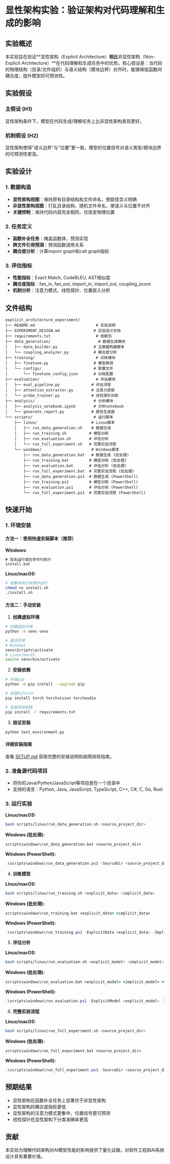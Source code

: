 # 显性架构实验：验证架构对代码理解和生成的影响

## 实验概述

本实验旨在验证**显性架构（Explicit Architecture）**相比**非显性架构（Non-Explicit Architecture）**在代码理解和生成任务中的优势。核心假设是：当代码的物理结构（目录/文件组织）与语义结构（模块边界）对齐时，能够降低函数间耦合度，提升模型的可预测性。

## 实验假设

### 主假设 (H1)
显性架构条件下，模型在代码生成/理解任务上比非显性架构表现更好。

### 机制假设 (H2)  
显性架构使得"语义边界"与"位置"更一致，模型的位置信号对语义类型/模块边界的可预测性更高。

## 实验设计

### 1. 数据构造
- **显性架构视图**：保持原有目录结构和文件命名，使路径含义明确
- **非显性架构视图**：打乱目录结构、随机文件命名，使语义与位置不对齐
- **关键控制**：保持代码内容完全相同，仅改变物理位置

### 2. 任务定义
- **函数补全任务**：掩盖函数体，预测实现
- **跨文件引用预测**：预测函数调用关系
- **耦合度分析**：计算import graph和call graph指标

### 3. 评估指标
- **性能指标**：Exact Match, CodeBLEU, AST相似度
- **耦合度指标**：fan_in, fan_out, import_in, import_out, coupling_score
- **机制分析**：注意力模式、线性探针、位置嵌入分析

## 文件结构

```
explicit_architecture_experiment/
├── README.md                           # 实验说明
├── EXPERIMENT_DESIGN.md               # 实验设计文档
├── requirements.txt                    # 依赖包
├── data_generation/                     # 数据生成模块
│   ├── data_builder.py                # 主数据构建脚本
│   └── coupling_analyzer.py           # 耦合度分析
├── training/                           # 训练模块
│   ├── finetune.py                    # 模型微调
│   └── configs/                       # 配置文件
│       └── finetune_config.json       # 训练配置
├── evaluation/                         # 评估模块
│   ├── eval_pipeline.py              # 评估流程
│   ├── attention_extractor.py        # 注意力提取
│   └── probe_trainer.py              # 线性探针训练
├── analysis/                          # 分析模块
│   ├── analysis_notebook.ipynb        # 分析notebook
│   └── generate_report.py            # 报告生成器
└── scripts/                           # 运行脚本
    ├── linux/                        # Linux脚本
    │   ├── run_data_generation.sh    # 数据生成
    │   ├── run_training.sh          # 模型训练
    │   ├── run_evaluation.sh        # 评估分析
    │   └── run_full_experiment.sh   # 完整实验流程
    └── windows/                      # Windows脚本
        ├── run_data_generation.bat   # 数据生成 (批处理)
        ├── run_training.bat         # 模型训练 (批处理)
        ├── run_evaluation.bat       # 评估分析 (批处理)
        ├── run_full_experiment.bat  # 完整实验流程 (批处理)
        ├── run_data_generation.ps1  # 数据生成 (PowerShell)
        ├── run_training.ps1         # 模型训练 (PowerShell)
        ├── run_evaluation.ps1       # 评估分析 (PowerShell)
        └── run_full_experiment.ps1  # 完整实验流程 (PowerShell)
```

## 快速开始

### 1. 环境安装

#### 方法一：使用快速安装脚本（推荐）

**Windows:**
```cmd
# 双击运行或在命令行执行
install.bat
```

**Linux/macOS:**
```bash
# 给脚本执行权限并运行
chmod +x install.sh
./install.sh
```

#### 方法二：手动安装

1. **创建虚拟环境**
```bash
# 创建虚拟环境
python -m venv venv

# 激活环境
# Windows
venv\Scripts\activate
# Linux/macOS
source venv/bin/activate
```

2. **安装依赖**
```bash
# 升级pip
python -m pip install --upgrade pip

# 安装PyTorch
pip install torch torchvision torchaudio

# 安装其他依赖
pip install -r requirements.txt
```

3. **验证安装**
```bash
python test_environment.py
```

#### 详细安装指南
查看 [SETUP.md](SETUP.md) 获取完整的安装说明和故障排除指南。

### 2. 准备源代码项目
   - 将你的Java/Python/JavaScript等项目放在一个目录中
   - 支持的语言：Python, Java, JavaScript, TypeScript, C++, C#, C, Go, Rust

### 3. 运行实验

**Linux/macOS:**
```bash
bash scripts/linux/run_data_generation.sh <source_project_dir>
```

**Windows (批处理):**
```cmd
scripts\windows\run_data_generation.bat <source_project_dir>
```

**Windows (PowerShell):**
```powershell
.\scripts\windows\run_data_generation.ps1 -SourceDir <source_project_dir>
```

4. **训练模型**

**Linux/macOS:**
```bash
bash scripts/linux/run_training.sh <explicit_data> <implicit_data>
```

**Windows (批处理):**
```cmd
scripts\windows\run_training.bat <explicit_data> <implicit_data>
```

**Windows (PowerShell):**
```powershell
.\scripts\windows\run_training.ps1 -ExplicitData <explicit_data> -ImplicitData <implicit_data>
```

5. **评估分析**

**Linux/macOS:**
```bash
bash scripts/linux/run_evaluation.sh <explicit_model> <implicit_model> <test_data>
```

**Windows (批处理):**
```cmd
scripts\windows\run_evaluation.bat <explicit_model> <implicit_model> <test_data>
```

**Windows (PowerShell):**
```powershell
.\scripts\windows\run_evaluation.ps1 -ExplicitModel <explicit_model> -ImplicitModel <implicit_model> -TestData <test_data>
```

6. **完整实验流程**

**Linux/macOS:**
```bash
bash scripts/linux/run_full_experiment.sh <source_project_dir>
```

**Windows (批处理):**
```cmd
scripts\windows\run_full_experiment.bat <source_project_dir>
```

**Windows (PowerShell):**
```powershell
.\scripts\windows\run_full_experiment.ps1 -SourceDir <source_project_dir>
```

## 预期结果

- 显性架构在函数补全任务上显著优于非显性架构
- 显性架构的耦合度指标更低
- 显性架构的注意力模式更集中，位置信号更可预测
- 线性探针在显性架构下分类准确率更高

## 贡献

本实验为理解代码架构对AI模型性能的影响提供了量化证据，对软件工程和AI系统设计具有重要价值。

